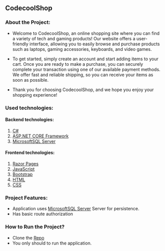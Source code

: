 ## CodecoolShop

### About the Project:

- Welcome to CodecoolShop, an online shopping site where you can find a variety of tech and gaming products! Our website offers a user-friendly interface, allowing you to easily browse and purchase products such as laptops, gaming accessories, keyboards, and video games.

- To get started, simply create an account and start adding items to your cart. Once you are ready to make a purchase, you can securely complete your transaction using one of our available payment methods. We offer fast and reliable shipping, so you can receive your items as soon as possible.

- Thank you for choosing CodecoolShop, and we hope you enjoy your shopping experience!

### Used technologies:
#### Backend technologies:
1. [C#](https://learn.microsoft.com/en-us/dotnet/csharp/)
2. [ASP.NET CORE Framework](https://learn.microsoft.com/en-us/aspnet/core/introduction-to-aspnet-core?view=aspnetcore-7.0)
3. [MicrosoftSQL Server](https://learn.microsoft.com/en-us/sql/sql-server/?view=sql-server-ver16)
#### Frontend technologies:
1. [Razor Pages](https://learn.microsoft.com/en-us/aspnet/core/razor-pages/?view=aspnetcore-7.0&tabs=visual-studio)
2. [JavaScript](https://en.wikipedia.org/wiki/JavaScript)
3. [Bootstrap](https://getbootstrap.com/)
5. [HTML](https://en.wikipedia.org/wiki/HTML)
6. [CSS](https://en.wikipedia.org/wiki/CSS)

### Project Features:
- Application uses [MicrosoftSQL Server](https://en.wikipedia.org/wiki/Microsoft_SQL_Server) Server for persistence.
- Has basic route authorization  

### How to Run the Project?
- Clone the [Repo](https://github.com/CodecoolGlobal/codecool-shop-2-csharp-CatalinCatta.git)
- You only should to run the application.
